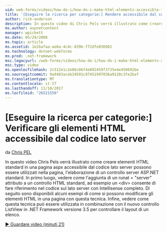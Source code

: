 ```yaml
---
uid: web-forms/videos/how-do-i/how-do-i-make-html-elements-accessible-from-server-side-code
title: '[Eseguire la ricerca per categorie:] Rendere accessibile dal codice lato server gli elementi HTML | Documenti Microsoft'
author: rick-anderson
description: In questo video di Chris Pels verrà illustrato come creare elementi HTML standard in una pagina aspx accessibile dal codice lato server possono essere utilizzati nella pagina processin...
ms.author: aspnetcontent
manager: wpickett
ms.date: 05/29/2008
ms.topic: article
ms.assetid: 1e2bafaa-ae6a-4c4c-839b-ff2dfe836902
ms.technology: dotnet-webforms
ms.prod: .net-framework
msc.legacyurl: /web-forms/videos/how-do-i/how-do-i-make-html-elements-accessible-from-server-side-code
msc.type: video
ms.openlocfilehash: 2c512e1c2e86c0bf4e892459f3735e4e450692be
ms.sourcegitcommit: 9a9483aceb34591c97451997036a9120c3fe2baf
ms.translationtype: MT
ms.contentlocale: it-IT
ms.lasthandoff: 11/10/2017
ms.locfileid: "26521550"
---
```

<a name="how-do-i-make-html-elements-accessible-from-server-side-code"></a>[Eseguire la ricerca per categorie:] Verificare gli elementi HTML accessibile dal codice lato server
====================
da [Chris PEL](https://twitter.com/chrispels)

In questo video Chris Pels verrà illustrato come creare elementi HTML standard in una pagina aspx accessibile dal codice lato server possono essere utilizzati nella pagina, l'elaborazione di un controllo server ASP.NET standard. In primo luogo, vedere come l'aggiunta di un runat = "server" attributo a un controllo HTML standard, ad esempio un &lt;div&gt; consente di fare riferimento nel codice sul lato server con Intellisense completo. Di seguito sono disponibili alcuni esempi di come si possono modificare gli elementi HTML in una pagina con questa tecnica. Infine, vedere come questa tecnica può essere utilizzata in combinazione con il nuovo controllo ListView in .NET Framework versione 3.5 per controllare il layout di un elenco.

[&#9654; Guardare video (minuti 21)](https://channel9.msdn.com/Blogs/ASP-NET-Site-Videos/how-do-i-make-html-elements-accessible-from-server-side-code)
